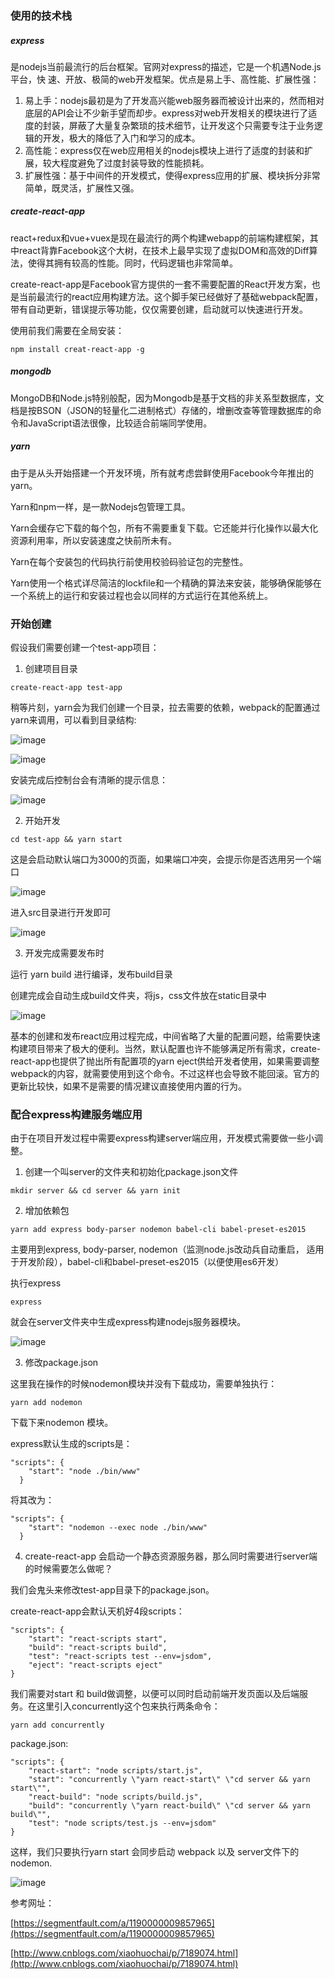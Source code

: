 ### 使用的技术栈

##### express

是nodejs当前最流行的后台框架。官网对express的描述，它是一个机遇Node.js平台，快
速、开放、极简的web开发框架。优点是易上手、高性能、扩展性强：
    
1. 易上手：nodejs最初是为了开发高兴能web服务器而被设计出来的，然而相对底层的API会让不少新手望而却步。express对web开发相关的模块进行了适度的封装，屏蔽了大量复杂繁琐的技术细节，让开发这个只需要专注于业务逻辑的开发，极大的降低了入门和学习的成本。
2. 高性能：express仅在web应用相关的nodejs模块上进行了适度的封装和扩展，较大程度避免了过度封装导致的性能损耗。
3. 扩展性强：基于中间件的开发模式，使得express应用的扩展、模块拆分非常简单，既灵活，扩展性又强。

##### create-react-app

react+redux和vue+vuex是现在最流行的两个构建webapp的前端构建框架，其中react背靠Facebook这个大树，在技术上最早实现了虚拟DOM和高效的Diff算法，使得其拥有较高的性能。同时，代码逻辑也非常简单。

create-react-app是Facebook官方提供的一套不需要配置的React开发方案，也是当前最流行的react应用构建方法。这个脚手架已经做好了基础webpack配置，带有自动更新，错误提示等功能，仅仅需要创建，启动就可以快速进行开发。

使用前我们需要在全局安装：

```
npm install creat-react-app -g
```

##### mongodb

MongoDB和Node.js特别般配，因为Mongodb是基于文档的非关系型数据库，文档是按BSON（JSON的轻量化二进制格式）存储的，增删改查等管理数据库的命令和JavaScript语法很像，比较适合前端同学使用。

##### yarn

由于是从头开始搭建一个开发环境，所有就考虑尝鲜使用Facebook今年推出的yarn。

Yarn和npm一样，是一款Nodejs包管理工具。

Yarn会缓存它下载的每个包，所有不需要重复下载。它还能并行化操作以最大化资源利用率，所以安装速度之快前所未有。

Yarn在每个安装包的代码执行前使用校验码验证包的完整性。

Yarn使用一个格式详尽简洁的lockfile和一个精确的算法来安装，能够确保能够在一个系统上的运行和安装过程也会以同样的方式运行在其他系统上。

### 开始创建

假设我们需要创建一个test-app项目：

1. 创建项目目录

```
create-react-app test-app
```
稍等片刻，yarn会为我们创建一个目录，拉去需要的依赖，webpack的配置通过yarn来调用，可以看到目录结构:

![image](http://images2015.cnblogs.com/blog/976007/201707/976007-20170720175558443-1951392885.png)

![image](http://images2015.cnblogs.com/blog/976007/201707/976007-20170720175613380-192736708.png)

安装完成后控制台会有清晰的提示信息：

![image](http://images2015.cnblogs.com/blog/976007/201707/976007-20170720175717208-672145219.png)

2. 开始开发

```
cd test-app && yarn start
```
这是会启动默认端口为3000的页面，如果端口冲突，会提示你是否选用另一个端口

![image](http://images2015.cnblogs.com/blog/976007/201707/976007-20170720175811146-2107531669.png)

进入src目录进行开发即可

![image](http://images2015.cnblogs.com/blog/976007/201707/976007-20170720175839427-886152235.png)

3. 开发完成需要发布时

运行 yarn build 进行编译，发布build目录

创建完成会自动生成build文件夹，将js，css文件放在static目录中

![image](http://images2015.cnblogs.com/blog/976007/201707/976007-20170720175932958-746516944.png)


基本的创建和发布react应用过程完成，中间省略了大量的配置问题，给需要快速构建项目带来了极大的便利。当然，默认配置也许不能够满足所有需求，create-react-app也提供了抛出所有配置项的yarn eject供给开发者使用，如果需要调整webpack的内容，就需要使用到这个命令。不过这样也会导致不能回滚。官方的更新比较快，如果不是需要的情况建议直接使用内置的行为。

### 配合express构建服务端应用

由于在项目开发过程中需要express构建server端应用，开发模式需要做一些小调整。

1. 创建一个叫server的文件夹和初始化package.json文件

```
mkdir server && cd server && yarn init
```
2. 增加依赖包

```
yarn add express body-parser nodemon babel-cli babel-preset-es2015
```
主要用到express, body-parser, nodemon（监测node.js改动兵自动重启， 适用于开发阶段），babel-cli和babel-preset-es2015（以便使用es6开发）

执行express

```
express
```
就会在server文件夹中生成express构建nodejs服务器模块。

![image](http://images2015.cnblogs.com/blog/976007/201707/976007-20170720180044505-1953641268.png)

3. 修改package.json

这里我在操作的时候nodemon模块并没有下载成功，需要单独执行：

```
yarn add nodemon
```
下载下来nodemon 模块。

express默认生成的scripts是：

```
"scripts": {
    "start": "node ./bin/www"
  }
```
将其改为：

```
"scripts": {
    "start": "nodemon --exec node ./bin/www"
  }
```

4. create-react-app 会启动一个静态资源服务器，那么同时需要进行server端的时候需要怎么做呢？

我们会鬼头来修改test-app目录下的package.json。

create-react-app会默认天机好4段scripts：


```
"scripts": {
    "start": "react-scripts start",
    "build": "react-scripts build",
    "test": "react-scripts test --env=jsdom",
    "eject": "react-scripts eject"
}
```
我们需要对start 和 build做调整，以便可以同时启动前端开发页面以及后端服务。在这里引入concurrently这个包来执行两条命令：

```
yarn add concurrently
```
package.json:


```
"scripts": {
    "react-start": "node scripts/start.js",
    "start": "concurrently \"yarn react-start\" \"cd server && yarn start\"",
    "react-build": "node scripts/build.js",
    "build": "concurrently \"yarn react-build\" \"cd server && yarn build\"",
    "test": "node scripts/test.js --env=jsdom"
}
```
这样，我们只要执行yarn start 会同步启动 webpack 以及 server文件下的nodemon.

![image](http://images2015.cnblogs.com/blog/976007/201707/976007-20170720180304474-1763447630.png)

参考网址：

[https://segmentfault.com/a/1190000009857965](https://segmentfault.com/a/1190000009857965)

[http://www.cnblogs.com/xiaohuochai/p/7189074.html](http://www.cnblogs.com/xiaohuochai/p/7189074.html)